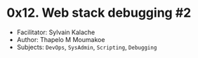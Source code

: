 # 0x12. Web stack debugging #2

- Facilitator: Sylvain Kalache
- Author: Thapelo M Moumakoe
- Subjects: `DevOps`, `SysAdmin`, `Scripting`, `Debugging`
